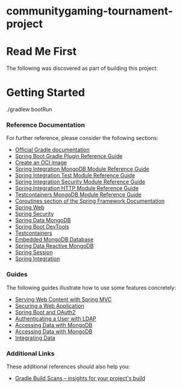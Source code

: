 # communitygaming-tournament-project

# Read Me First
The following was discovered as part of building this project:


# Getting Started
./gradlew bootRun

### Reference Documentation
For further reference, please consider the following sections:

* [Official Gradle documentation](https://docs.gradle.org)
* [Spring Boot Gradle Plugin Reference Guide](https://docs.spring.io/spring-boot/docs/2.7.0-SNAPSHOT/gradle-plugin/reference/html/)
* [Create an OCI image](https://docs.spring.io/spring-boot/docs/2.7.0-SNAPSHOT/gradle-plugin/reference/html/#build-image)
* [Spring Integration MongoDB Module Reference Guide](https://docs.spring.io/spring-integration/reference/html/mongodb.html)
* [Spring Integration Test Module Reference Guide](https://docs.spring.io/spring-integration/reference/html/testing.html)
* [Spring Integration Security Module Reference Guide](https://docs.spring.io/spring-integration/reference/html/security.html)
* [Spring Integration HTTP Module Reference Guide](https://docs.spring.io/spring-integration/reference/html/http.html)
* [Testcontainers MongoDB Module Reference Guide](https://www.testcontainers.org/modules/databases/mongodb/)
* [Coroutines section of the Spring Framework Documentation](https://docs.spring.io/spring/docs/5.3.19/spring-framework-reference/languages.html#coroutines)
* [Spring Web](https://docs.spring.io/spring-boot/docs/2.7.0-SNAPSHOT/reference/htmlsingle/#boot-features-developing-web-applications)
* [Spring Security](https://docs.spring.io/spring-boot/docs/2.7.0-SNAPSHOT/reference/htmlsingle/#boot-features-security)
* [Spring Data MongoDB](https://docs.spring.io/spring-boot/docs/2.7.0-SNAPSHOT/reference/htmlsingle/#boot-features-mongodb)
* [Spring Boot DevTools](https://docs.spring.io/spring-boot/docs/2.7.0-SNAPSHOT/reference/htmlsingle/#using-boot-devtools)
* [Testcontainers](https://www.testcontainers.org/)
* [Embedded MongoDB Database](https://docs.spring.io/spring-boot/docs/2.7.0-SNAPSHOT/reference/htmlsingle/#boot-features-mongo-embedded)
* [Spring Data Reactive MongoDB](https://docs.spring.io/spring-boot/docs/2.7.0-SNAPSHOT/reference/htmlsingle/#boot-features-mongodb)
* [Spring Session](https://docs.spring.io/spring-session/reference/)
* [Spring Integration](https://docs.spring.io/spring-boot/docs/2.7.0-SNAPSHOT/reference/htmlsingle/#boot-features-integration)

### Guides
The following guides illustrate how to use some features concretely:

* [Serving Web Content with Spring MVC](https://spring.io/guides/gs/serving-web-content/)
* [Securing a Web Application](https://spring.io/guides/gs/securing-web/)
* [Spring Boot and OAuth2](https://spring.io/guides/tutorials/spring-boot-oauth2/)
* [Authenticating a User with LDAP](https://spring.io/guides/gs/authenticating-ldap/)
* [Accessing Data with MongoDB](https://spring.io/guides/gs/accessing-data-mongodb/)
* [Accessing Data with MongoDB](https://spring.io/guides/gs/accessing-data-mongodb/)
* [Integrating Data](https://spring.io/guides/gs/integration/)

### Additional Links
These additional references should also help you:

* [Gradle Build Scans – insights for your project's build](https://scans.gradle.com#gradle)

